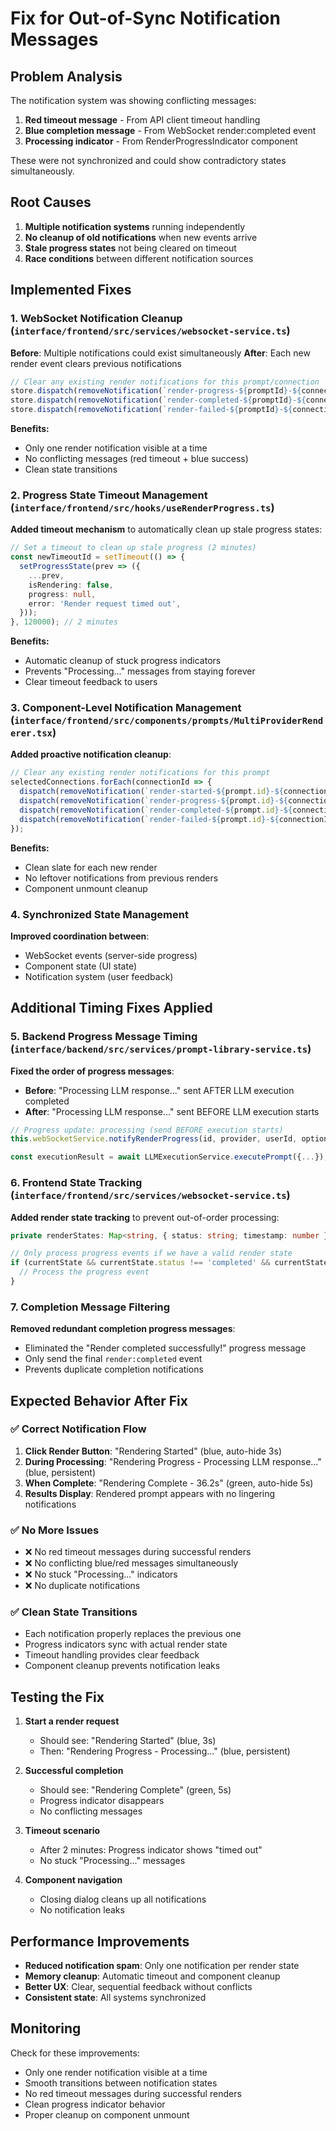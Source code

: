 # Fix for Out-of-Sync Notification Messages

## Problem Analysis

The notification system was showing conflicting messages:
1. **Red timeout message** - From API client timeout handling
2. **Blue completion message** - From WebSocket render:completed event
3. **Processing indicator** - From RenderProgressIndicator component

These were not synchronized and could show contradictory states simultaneously.

## Root Causes

1. **Multiple notification systems** running independently
2. **No cleanup of old notifications** when new events arrive
3. **Stale progress states** not being cleared on timeout
4. **Race conditions** between different notification sources

## Implemented Fixes

### 1. WebSocket Notification Cleanup (`interface/frontend/src/services/websocket-service.ts`)

**Before**: Multiple notifications could exist simultaneously
**After**: Each new render event clears previous notifications

```typescript
// Clear any existing render notifications for this prompt/connection
store.dispatch(removeNotification(`render-progress-${promptId}-${connectionId}`));
store.dispatch(removeNotification(`render-completed-${promptId}-${connectionId}`));
store.dispatch(removeNotification(`render-failed-${promptId}-${connectionId}`));
```

**Benefits:**
- Only one render notification visible at a time
- No conflicting messages (red timeout + blue success)
- Clean state transitions

### 2. Progress State Timeout Management (`interface/frontend/src/hooks/useRenderProgress.ts`)

**Added timeout mechanism** to automatically clean up stale progress states:

```typescript
// Set a timeout to clean up stale progress (2 minutes)
const newTimeoutId = setTimeout(() => {
  setProgressState(prev => ({
    ...prev,
    isRendering: false,
    progress: null,
    error: 'Render request timed out',
  }));
}, 120000); // 2 minutes
```

**Benefits:**
- Automatic cleanup of stuck progress indicators
- Prevents "Processing..." messages from staying forever
- Clear timeout feedback to users

### 3. Component-Level Notification Management (`interface/frontend/src/components/prompts/MultiProviderRenderer.tsx`)

**Added proactive notification cleanup**:

```typescript
// Clear any existing render notifications for this prompt
selectedConnections.forEach(connectionId => {
  dispatch(removeNotification(`render-started-${prompt.id}-${connectionId}`));
  dispatch(removeNotification(`render-progress-${prompt.id}-${connectionId}`));
  dispatch(removeNotification(`render-completed-${prompt.id}-${connectionId}`));
  dispatch(removeNotification(`render-failed-${prompt.id}-${connectionId}`));
});
```

**Benefits:**
- Clean slate for each new render
- No leftover notifications from previous renders
- Component unmount cleanup

### 4. Synchronized State Management

**Improved coordination between**:
- WebSocket events (server-side progress)
- Component state (UI state)
- Notification system (user feedback)

## Additional Timing Fixes Applied

### 5. Backend Progress Message Timing (`interface/backend/src/services/prompt-library-service.ts`)

**Fixed the order of progress messages**:
- **Before**: "Processing LLM response..." sent AFTER LLM execution completed
- **After**: "Processing LLM response..." sent BEFORE LLM execution starts

```typescript
// Progress update: processing (send BEFORE execution starts)
this.webSocketService.notifyRenderProgress(id, provider, userId, options.connectionId, 'processing', 'Processing LLM response...');

const executionResult = await LLMExecutionService.executePrompt({...});
```

### 6. Frontend State Tracking (`interface/frontend/src/services/websocket-service.ts`)

**Added render state tracking** to prevent out-of-order processing:

```typescript
private renderStates: Map<string, { status: string; timestamp: number }> = new Map();

// Only process progress events if we have a valid render state
if (currentState && currentState.status !== 'completed' && currentState.status !== 'failed') {
  // Process the progress event
}
```

### 7. Completion Message Filtering

**Removed redundant completion progress messages**:
- Eliminated the "Render completed successfully!" progress message
- Only send the final `render:completed` event
- Prevents duplicate completion notifications

## Expected Behavior After Fix

### ✅ **Correct Notification Flow**
1. **Click Render Button**: "Rendering Started" (blue, auto-hide 3s)
2. **During Processing**: "Rendering Progress - Processing LLM response..." (blue, persistent)
3. **When Complete**: "Rendering Complete - 36.2s" (green, auto-hide 5s)
4. **Results Display**: Rendered prompt appears with no lingering notifications

### ✅ **No More Issues**
- ❌ No red timeout messages during successful renders
- ❌ No conflicting blue/red messages simultaneously
- ❌ No stuck "Processing..." indicators
- ❌ No duplicate notifications

### ✅ **Clean State Transitions**
- Each notification properly replaces the previous one
- Progress indicators sync with actual render state
- Timeout handling provides clear feedback
- Component cleanup prevents notification leaks

## Testing the Fix

1. **Start a render request**
   - Should see: "Rendering Started" (blue, 3s)
   - Then: "Rendering Progress - Processing..." (blue, persistent)

2. **Successful completion**
   - Should see: "Rendering Complete" (green, 5s)
   - Progress indicator disappears
   - No conflicting messages

3. **Timeout scenario**
   - After 2 minutes: Progress indicator shows "timed out"
   - No stuck "Processing..." messages

4. **Component navigation**
   - Closing dialog cleans up all notifications
   - No notification leaks

## Performance Improvements

- **Reduced notification spam**: Only one notification per render state
- **Memory cleanup**: Automatic timeout and component cleanup
- **Better UX**: Clear, sequential feedback without conflicts
- **Consistent state**: All systems synchronized

## Monitoring

Check for these improvements:
- Only one render notification visible at a time
- Smooth transitions between notification states
- No red timeout messages during successful renders
- Clean progress indicator behavior
- Proper cleanup on component unmount